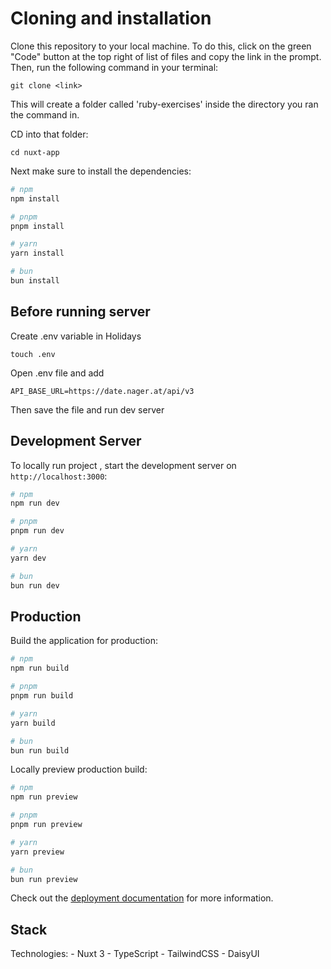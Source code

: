 # Cloning and installation

Clone this repository to your local machine. To do this, click on the green "Code" button at the top right of list of files and copy the link in the prompt. Then, run the following command in your terminal:

    git clone <link>

This will create a folder called 'ruby-exercises' inside the directory you ran the command in.

CD into that folder:

    cd nuxt-app

Next make sure to install the dependencies:

```bash
# npm
npm install

# pnpm
pnpm install

# yarn
yarn install

# bun
bun install
```

## Before running server

Create .env variable in Holidays

    touch .env

Open .env file and add

    API_BASE_URL=https://date.nager.at/api/v3

Then save the file and run dev server

## Development Server

To locally run project , start the development server on `http://localhost:3000`:

```bash
# npm
npm run dev

# pnpm
pnpm run dev

# yarn
yarn dev

# bun
bun run dev
```

## Production

Build the application for production:

```bash
# npm
npm run build

# pnpm
pnpm run build

# yarn
yarn build

# bun
bun run build
```

Locally preview production build:

```bash
# npm
npm run preview

# pnpm
pnpm run preview

# yarn
yarn preview

# bun
bun run preview
```

Check out the [deployment documentation](https://nuxt.com/docs/getting-started/deployment) for more information.

## Stack

Technologies: 
    - Nuxt 3 
    - TypeScript 
    - TailwindCSS 
    - DaisyUI
